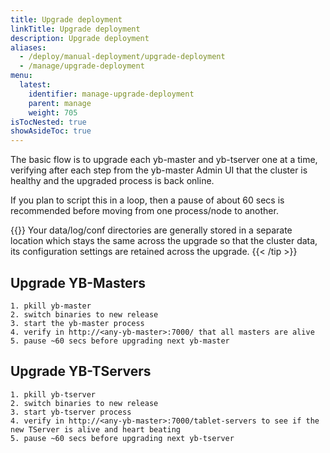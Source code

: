 ```yaml
---
title: Upgrade deployment
linkTitle: Upgrade deployment
description: Upgrade deployment
aliases:
  - /deploy/manual-deployment/upgrade-deployment
  - /manage/upgrade-deployment
menu:
  latest:
    identifier: manage-upgrade-deployment
    parent: manage
    weight: 705
isTocNested: true
showAsideToc: true
---
```


The basic flow is to upgrade each yb-master and yb-tserver one at a time, verifying after each step from the yb-master Admin UI that the cluster is healthy and the upgraded process is back online.

If you plan to script this in a loop, then a pause of about 60 secs is recommended before moving from one process/node to another.

{{<tip title="Preserving data and cluster configuration across upgrades" >}}
Your data/log/conf directories are generally stored in a separate location which stays the same across the upgrade so that the cluster data, its configuration settings are retained across the upgrade.
{{< /tip >}}

## Upgrade YB-Masters

```
1. pkill yb-master
2. switch binaries to new release
3. start the yb-master process
4. verify in http://<any-yb-master>:7000/ that all masters are alive
5. pause ~60 secs before upgrading next yb-master
```

## Upgrade YB-TServers

```
1. pkill yb-tserver
2. switch binaries to new release
3. start yb-tserver process
4. verify in http://<any-yb-master>:7000/tablet-servers to see if the new TServer is alive and heart beating
5. pause ~60 secs before upgrading next yb-tserver
```
